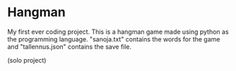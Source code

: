 # Hangman
My first ever coding project. This is a hangman game made using python as the programming language. "sanoja.txt" contains the words for the game and "tallennus.json" contains the save file. 

(solo project)

